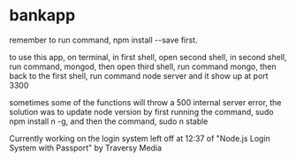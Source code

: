# bankapp

remember to run command, npm install --save first.

to use this app, on terminal, in first shell, open second shell, in second shell, run command, mongod, then open third shell, run command mongo, then back to the first shell, run command node server and it show up at port 3300 

sometimes some of the functions will throw a 500 internal server error, the solution was to update node version by first running the command, sudo npm install n -g, and then the command, sudo n stable

Currently working on the login system left off at 12:37 of "Node.js Login System with Passport" by Traversy Media